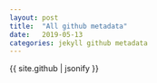 ```yaml
---
layout: post
title:  "All github metadata"
date:   2019-05-13
categories: jekyll github metadata
---
```



{{ site.github | jsonify }}
